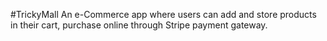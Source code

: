 #TrickyMall
	An e-Commerce app where users can add and store products in their cart, purchase online through Stripe payment gateway.